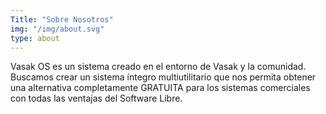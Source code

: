 ```yaml
---
Title: "Sobre Nosotros"
img: "/img/about.svg"
type: about
---
```


Vasak OS es un sistema creado en el entorno de Vasak y la comunidad. Buscamos crear un sistema íntegro multiutilitario que nos permita obtener una alternativa completamente GRATUITA para los sistemas comerciales con todas las ventajas del Software Libre.